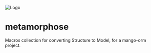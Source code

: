 ![Logo](https://github.com/kebasyaty/metamorphose/blob/main/images/logo.svg?raw=true)

# metamorphose

Macros collection for converting Structure to Model, for a mango-orm project.
